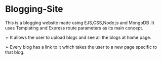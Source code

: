 # Blogging-Site

This is a blogging website made using EJS,CSS,Node.js and MongoDB .It uses Templating
and Express route parameters as its main concept.


➢ It  allows the user to upload blogs and see all the blogs at home page.

➢ Every blog has a link to it which takes the user to a new page specific to
that blog.
